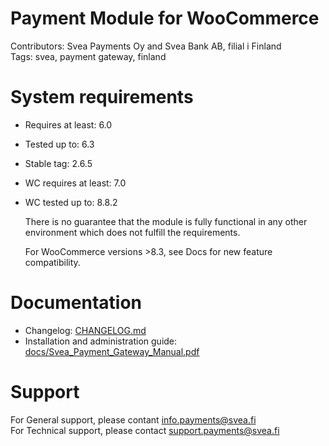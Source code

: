 # Payment Module for WooCommerce

Contributors: Svea Payments Oy and Svea Bank AB, filial i Finland  
Tags: svea, payment gateway, finland  

# System requirements

* Requires at least: 6.0    
* Tested up to: 6.3       
* Stable tag: 2.6.5                    
* WC requires at least: 7.0  
* WC tested up to: 8.8.2                   

  There is no guarantee that the module is fully functional in any other environment which does not fulfill the requirements.

  For WooCommerce versions >8.3, see Docs for new feature compatibility.

# Documentation

* Changelog: [CHANGELOG.md](https://github.com/maksuturva/woocommerce_payment_module/blob/master/CHANGELOG.md)
* Installation and administration guide: [docs/Svea_Payment_Gateway_Manual.pdf](https://github.com/maksuturva/woocommerce_payment_module/blob/master/docs/Svea_Payment_Gateway_Manual.pdf)

# Support

For General support, please contant info.payments@svea.fi    
For Technical support, please contact support.payments@svea.fi
